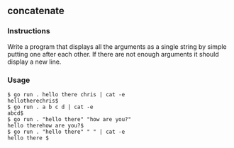 ## concatenate

### Instructions

Write a program that displays all the arguments as a single string by simple putting one after each other. If there are not enough arguments it should display a new line.

### Usage

```console
$ go run . hello there chris | cat -e
hellotherechris$
$ go run . a b c d | cat -e
abcd$
$ go run . "hello there" "how are you?"
hello therehow are you?$
$ go run . "hello there" " " | cat -e
hello there $
```
